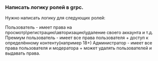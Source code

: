 ### Написать логику ролей в grpc.


Нужно написать логику для следующих ролей:

Пользователь - имеет права на просмотр\регистрацию\авторизацию\удаление своего аккаунта и т.д.
Премиум пользователь - имеет все права пользователя + доступ к определённому контенту(например 18+) 
Администратор - имеет все права пользователя и модератора + может удалять пользователей и выдавать права.